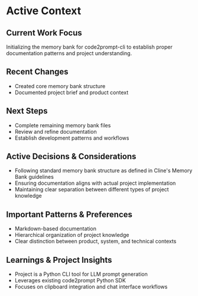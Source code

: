 # Active Context

## Current Work Focus

Initializing the memory bank for code2prompt-cli to establish proper documentation patterns and project understanding.

## Recent Changes

- Created core memory bank structure
- Documented project brief and product context

## Next Steps

- Complete remaining memory bank files
- Review and refine documentation
- Establish development patterns and workflows

## Active Decisions & Considerations

- Following standard memory bank structure as defined in Cline's Memory Bank guidelines
- Ensuring documentation aligns with actual project implementation
- Maintaining clear separation between different types of project knowledge

## Important Patterns & Preferences

- Markdown-based documentation
- Hierarchical organization of project knowledge
- Clear distinction between product, system, and technical contexts

## Learnings & Project Insights

- Project is a Python CLI tool for LLM prompt generation
- Leverages existing code2prompt Python SDK
- Focuses on clipboard integration and chat interface workflows
